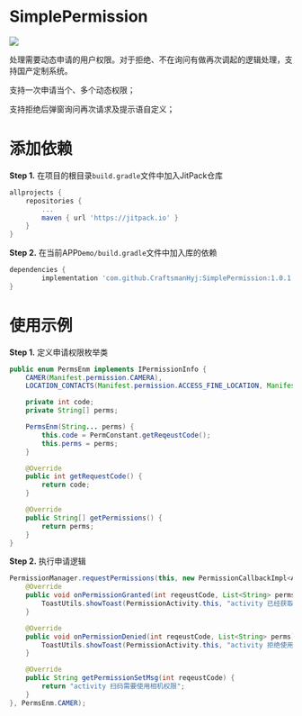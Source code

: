 # SimplePermission
[![](https://jitpack.io/v/CraftsmanHyj/SimplePermission.svg)](https://jitpack.io/#CraftsmanHyj/SimplePermission)

处理需要动态申请的用户权限。对于拒绝、不在询问有做再次调起的逻辑处理，支持国产定制系统。

支持一次申请当个、多个动态权限；

支持拒绝后弹窗询问再次请求及提示语自定义；



# 添加依赖

**Step 1.** 在项目的根目录`build.gradle`文件中加入JitPack仓库

```groovy
allprojects {
	repositories {
		...
		maven { url 'https://jitpack.io' }
	}
}
```

**Step 2.** 在当前APP`Demo/build.gradle`文件中加入库的依赖

```groovy
dependencies {
        implementation 'com.github.CraftsmanHyj:SimplePermission:1.0.1'
}
```



# 使用示例

**Step 1.** 定义申请权限枚举类

```java
public enum PermsEnm implements IPermissionInfo {
    CAMER(Manifest.permission.CAMERA),
    LOCATION_CONTACTS(Manifest.permission.ACCESS_FINE_LOCATION, Manifest.permission.READ_CONTACTS);

    private int code;
    private String[] perms;

    PermsEnm(String... perms) {
        this.code = PermConstant.getReqeustCode();
        this.perms = perms;
    }

    @Override
    public int getRequestCode() {
        return code;
    }

    @Override
    public String[] getPermissions() {
        return perms;
    }
}
```



**Step 2.** 执行申请逻辑

```java
PermissionManager.requestPermissions(this, new PermissionCallbackImpl<AppCompatActivity>(this) {
    @Override
    public void onPermissionGranted(int reqeustCode, List<String> perms) {
        ToastUtils.showToast(PermissionActivity.this, "activity 已经获取了相机权限");
    }

    @Override
    public void onPermissionDenied(int reqeustCode, List<String> perms) {
        ToastUtils.showToast(PermissionActivity.this, "activity 拒绝使用相机");
    }

    @Override
    public String getPermissionSetMsg(int reqeustCode) {
        return "activity 扫码需要使用相机权限";
    }
}, PermsEnm.CAMER);
```

